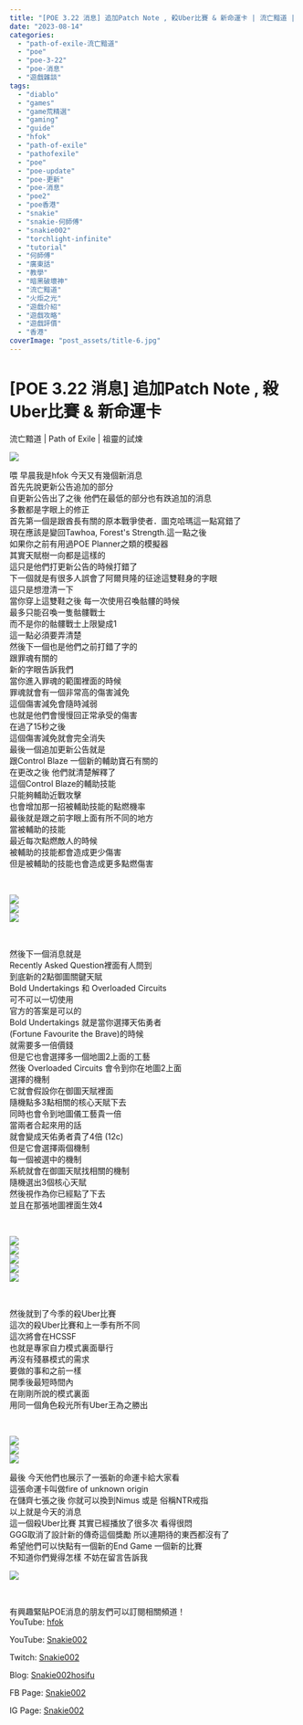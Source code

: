 ```yaml
---
title: "[POE 3.22 消息] 追加Patch Note , 殺Uber比賽 & 新命運卡 | 流亡黯道 | Path of Exile | 祖靈的試煉"
date: "2023-08-14"
categories: 
  - "path-of-exile-流亡黯道"
  - "poe"
  - "poe-3-22"
  - "poe-消息"
  - "遊戲雜談"
tags: 
  - "diablo"
  - "games"
  - "game荒精選"
  - "gaming"
  - "guide"
  - "hfok"
  - "path-of-exile"
  - "pathofexile"
  - "poe"
  - "poe-update"
  - "poe-更新"
  - "poe-消息"
  - "poe2"
  - "poe香港"
  - "snakie"
  - "snakie-何師傅"
  - "snakie002"
  - "torchlight-infinite"
  - "tutorial"
  - "何師傅"
  - "廣東話"
  - "教學"
  - "暗黑破壞神"
  - "流亡黯道"
  - "火炬之光"
  - "遊戲介紹"
  - "遊戲攻略"
  - "遊戲評價"
  - "香港"
coverImage: "post_assets/title-6.jpg"
---
```


# \[POE 3.22 消息\] 追加Patch Note , 殺Uber比賽 & 新命運卡  
流亡黯道 | Path of Exile | 祖靈的試煉

  
![](post_assets/title-6-1024x576.jpg)  

  
喂 早晨我是hfok 今天又有幾個新消息  
首先先說更新公告追加的部分  
自更新公告出了之後 他們在最低的部分也有跌追加的消息  
多數都是字眼上的修正  
首先第一個是跟酋長有關的原本戰爭使者．圖克哈瑪這一點寫錯了  
現在應該是變回Tawhoa, Forest's Strength.這一點之後  
如果你之前有用過POE Planner之類的模擬器  
其實天賦樹一向都是這樣的  
這只是他們打更新公告的時候打錯了  
下一個就是有很多人誤會了阿爾貝隆的征途這雙鞋身的字眼  
這只是想澄清一下  
當你穿上這雙鞋之後 每一次使用召喚骷髏的時候  
最多只能召喚一隻骷髏戰士  
而不是你的骷髏戰士上限變成1  
這一點必須要弄清楚  
然後下一個也是他們之前打錯了字的  
跟罪魂有關的  
新的字眼告訴我們  
當你進入罪魂的範圍裡面的時候  
罪魂就會有一個非常高的傷害減免  
這個傷害減免會隨時減弱  
也就是他們會慢慢回正常承受的傷害  
在過了15秒之後  
這個傷害減免就會完全消失  
最後一個追加更新公告就是  
跟Control Blaze 一個新的輔助寶石有關的  
在更改之後 他們就清楚解釋了  
這個Control Blaze的輔助技能  
只能夠輔助近戰攻擊  
也會增加那一招被輔助技能的點燃機率  
最後就是跟之前字眼上面有所不同的地方  
當被輔助的技能  
最近每次點燃敵人的時候  
被輔助的技能都會造成更少傷害  
但是被輔助的技能也會造成更多點燃傷害  

  
   

  
![](post_assets/0-1-Patch-Note-1024x576.png)  
![](post_assets/0-3-Warpath.png)  
![](post_assets/0-2-War-Herald.png)  

  
   

  
然後下一個消息就是  
Recently Asked Question裡面有人問到  
到底新的2點御圖關鍵天賦  
Bold Undertakings 和 Overloaded Circuits  
可不可以一切使用  
官方的答案是可以的  
Bold Undertakings 就是當你選擇天佑勇者  
(Fortune Favourite the Brave)的時候  
就需要多一倍價錢  
但是它也會選擇多一個地圖2上面的工藝  
然後 Overloaded Circuits 會令到你在地圖2上面  
選擇的機制  
它就會假設你在御圖天賦裡面  
隨機點多3點相關的核心天賦下去  
同時也會令到地圖儀工藝貴一倍  
當兩者合起來用的話  
就會變成天佑勇者貴了4倍 (12c)  
但是它會選擇兩個機制  
每一個被選中的機制  
系統就會在御圖天賦找相關的機制  
隨機選出3個核心天賦  
然後視作為你已經點了下去  
並且在那張地圖裡面生效4  

  
   

  
![](post_assets/1-1-RAQ-1024x576.png)  
![](post_assets/1-3-RAQ.png)  
![](post_assets/1-2-RAQ.png)  
![](post_assets/1-4-Overloaded.png)  
![](post_assets/1-5-Bold.png)  

  
   

  
然後就到了今季的殺Uber比賽  
這次的殺Uber比賽和上一季有所不同  
這次將會在HCSSF  
也就是專家自力模式裏面舉行  
再沒有殘暴模式的需求  
要做的事和之前一樣  
開季後最短時間內  
在剛剛所說的模式裏面  
用同一個角色殺光所有Uber王為之勝出  

  
   

  
![](post_assets/2-1-Boss-Kill-1024x576.png)  
![](post_assets/2-4-Boss-Kill.jpeg)  
![](post_assets/2-3-additonal-Rules.png)  

  
最後 今天他們也展示了一張新的命運卡給大家看  
這張命運卡叫做fire of unknown origin  
在儲齊七張之後 你就可以換到Nimus 或是 俗稱NTR戒指  
以上就是今天的消息  
這一個殺Uber比賽 其實已經播放了很多次 看得很悶  
GGG取消了設計新的傳奇這個獎勵 所以連期待的東西都沒有了  
希望他們可以快點有一個新的End Game 一個新的比賽  
不知道你們覺得怎樣 不妨在留言告訴我  

  
![](post_assets/3-1-card--1024x576.jpg)  

  
   

  
有興趣緊貼POE消息的朋友們可以訂閱相關頻道！  
YouTube: [hfok](https://www.youtube.com/channel/UC2m4uqcEr8pIxkO6odaDHjw/)  

  
YouTube: [Snakie002](https://www.youtube.com/c/Snakie002/)  

  
Twitch: [Snakie002](https://www.twitch.tv/snakie002/)  

  
Blog: [Snakie002hosifu](https://snakie002hosifu.blog/)  

  
FB Page: [Snakie002](https://www.facebook.com/Snakie002/)  

  
IG Page: [Snakie002](https://www.instagram.com/snakie002/)
